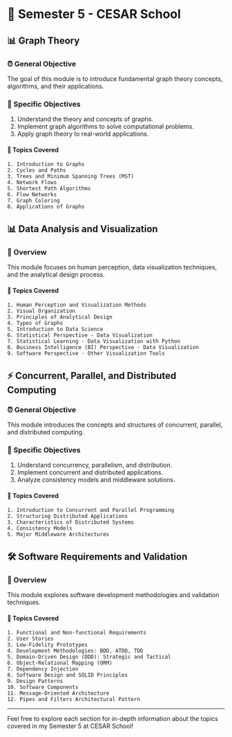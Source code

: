 # 🎯 Semester 5 - CESAR School

## 📊 Graph Theory

### ⏰ General Objective
The goal of this module is to introduce fundamental graph theory concepts, algorithms, and their applications.

### 🫵 Specific Objectives
1. Understand the theory and concepts of graphs.
2. Implement graph algorithms to solve computational problems.
3. Apply graph theory to real-world applications.

#### 📜 Topics Covered
    1. Introduction to Graphs
    2. Cycles and Paths
    3. Trees and Minimum Spanning Trees (MST)
    4. Network Flows
    5. Shortest Path Algorithms
    6. Flow Networks
    7. Graph Coloring
    8. Applications of Graphs

## 📊 Data Analysis and Visualization

### 👀 Overview
This module focuses on human perception, data visualization techniques, and the analytical design process.

#### 📂 Topics Covered
    1. Human Perception and Visualization Methods
    2. Visual Organization
    3. Principles of Analytical Design
    4. Types of Graphs
    5. Introduction to Data Science
    6. Statistical Perspective - Data Visualization
    7. Statistical Learning - Data Visualization with Python
    8. Business Intelligence (BI) Perspective - Data Visualization
    9. Software Perspective - Other Visualization Tools

## ⚡ Concurrent, Parallel, and Distributed Computing

### ⏰ General Objective
This module introduces the concepts and structures of concurrent, parallel, and distributed computing.

### 🫵 Specific Objectives
1. Understand concurrency, parallelism, and distribution.
2. Implement concurrent and distributed applications.
3. Analyze consistency models and middleware solutions.

#### 📜 Topics Covered
    1. Introduction to Concurrent and Parallel Programming
    2. Structuring Distributed Applications
    3. Characteristics of Distributed Systems
    4. Consistency Models
    5. Major Middleware Architectures

## 🛠️ Software Requirements and Validation

### 👀 Overview
This module explores software development methodologies and validation techniques.

#### 📂 Topics Covered
    1. Functional and Non-functional Requirements
    2. User Stories
    3. Low-Fidelity Prototypes
    4. Development Methodologies: BDD, ATDD, TDD
    5. Domain-Driven Design (DDD): Strategic and Tactical
    6. Object-Relational Mapping (ORM)
    7. Dependency Injection
    8. Software Design and SOLID Principles
    9. Design Patterns
    10. Software Components
    11. Message-Oriented Architecture
    12. Pipes and Filters Architectural Pattern

---

Feel free to explore each section for in-depth information about the topics covered in my Semester 5 at CESAR School!

